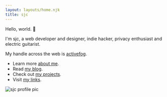 ```yaml
---
layout: layouts/home.njk
title: sjc
---
```


Hello, world. 👋

I'm sjc, a web developer and designer, indie hacker, privacy enthusiast and electric guitarist.

My handle across the web is <a href="https://keybase.io/activefog" target="_blank">activefog</a>.

<ul>
  <li class="arrow-list">
    Learn more <a href="{{ 'about/' | url }}">about me</a>.
  </li>
  <li class="arrow-list">
    Read <a href="{{ 'blog/' | url }}">my blog</a>.
  </li>
  <li class="arrow-list">
    Check out <a href="https://github.com/activefog" target="_blank">my projects</a>.
  </li>
  <li class="arrow-list">
    Visit <a href="{{ 'links/' | url }}">my links</a>.
  </li>
</ul>

<img src="../img/prof.jpg" alt="sjc profile pic">

